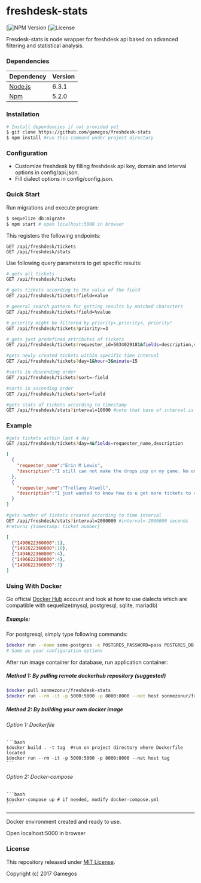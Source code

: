 # freshdesk-stats

[![NPM Version](https://img.shields.io/npm/v/npm.svg)
[![License](https://img.shields.io/npm/l/express.svg)

Fresdesk-stats is node wrapper for freshdesk api based on advanced filtering and statistical analysis.


### Dependencies

| Dependency                                | Version    |
|:------------------------------------------|:-----------|
| [Node.js](http://nodejs.org/)             | 6.3.1      |
| [Npm](https://www.npmjs.com/)             | 5.2.0      |

### Installation


```bash
# Install dependencies if not provided yet
$ git clone https://github.com/gamegos/freshdesk-stats
$ npm install #run this command under project directory
```

### Configuration

- Customize freshdesk by filling freshdesk api key, domain and interval options in config/api.json.
- Fill dialect options in config/config.json.

### Quick Start

Run migrations and execute program:

```bash
$ sequelize db:migrate
$ npm start # open localhost:5000 in browser
```

This registers the following endpoints:

```
GET /api/freshdesk/tickets
GET /api/freshdesk/stats

```
Use following query parameters to get specific results:

```bash
# gets all tickets
GET /api/freshdesk/tickets

# gets tickets according to the value of the field
GET /api/freshdesk/tickets?field=value

# general search pattern for getting results by matched characters
GET /api/freshdesk/tickets?field=%value

# priority might be filtered by priority>,priority<, priority!
GET /api/freshdesk/tickets?priority>=3

# gets just predefined attributes of tickets
GET /api/freshdesk/tickets?requester_id=5034029181&fields=description,subject

#gets newly created tickets within specific time interval
GET /api/freshdesk/tickets?day=1&hour=3&minute=15

#sorts in descending order
GET /api/freshdesk/tickets?sort=-field

#sorts in ascending order
GET /api/freshdesk/tickets?sort=field

#gets stats of tickets according to timestamp
GET /api/freshdesk/stats?interval=10000 #note that base of interval is second

```

### Example
```bash
#gets tickets within last 4 day
GET /api/freshdesk/tickets?day=4&fields=requester_name,description
```
```json
[
  {
    "requester_name":"Erin M Lewis",
    "description":"I still can not make the drops pop on my game. No one has responded to me about this issue. Any time I try to match nothing happens no line or anything. Please let me know if this issue will be fixed!!! Thank you"
  },
  {
    "requester_name":"Trellany Atwell",
    "description":"I just wanted to know how do u get more tickets to complete the vending machines cuz i have been trying to complete the soup machine for the longest"
  }
]
```

```bash
#gets number of tickets created according to time interval
GET /api/freshdesk/stats?interval=2000000 #interval= 2000000 seconds
#returns {timestamp: ticket number}
```
```json
[
  {"1490622360000":1},
  {"1492622360000":10},
  {"1494622360000":4},
  {"1496622360000":4},
  {"1498622360000":7}
]
```
### Using With Docker

Go official [Docker Hub](https://hub.docker.com/) account and look at how to use dialects which are compatible with sequelize(mysql, postgresql, sqlite, mariadb)


  ##### Example:

  For postgresql, simply type following commands:

  ```bash
  $docker run --name some-postgres -e POSTGRES_PASSWORD=pass POSTGRES_DB:db POSTGRES_USER:user -p 5432:5432 postgres
  # Same as your configuration options
  ```

After run image container for database, run application container:


  ##### Method 1: By pulling remote dockerhub repository (suggested)

  ```bash
  $docker pull sonmezonur/freshdesk-stats
  $docker run --rm -it -p 5000:5000 -p 8000:8000 --net host sonmezonur/freshdesk-stats
  ```

  ##### Method 2: By building your own docker image

  ###### Option 1: Dockerfile

    ```bash
    $docker build . -t tag  #run on project directory where Dockerfile located
    $docker run --rm -it -p 5000:5000 -p 8000:8000 --net host tag
    ```
  ###### Option 2: Docker-compose

    ```bash
    $docker-compose up # if needed, modify docker-compose.yml
    ```

---
Docker environment created and ready to use.

Open localhost:5000 in browser

### License

This repository released under [MIT License](https://opensource.org/licenses/MIT).

Copyright (c) 2017 Gamegos

